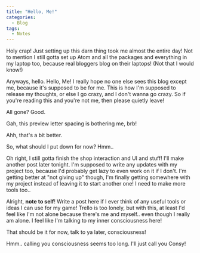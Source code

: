 ```yaml
---
title: "Hello, Me!"
categories:
  - Blog
tags:
  - Notes
---
```


Holy crap! Just setting up this darn thing took me almost the entire day! Not to mention I still gotta set up Atom and all the packages and everything in my laptop too, because real bloggers blog on their laptops! (Not that I would know!)

Anyways, hello. Hello, Me! I really hope no one else sees this blog except me, because it's supposed to be for me. This is how I'm supposed to release my thoughts, or else I go crazy, and I don't wanna go crazy. So if you're reading this and you're not me, then please quietly leave!

All gone? Good.

Gah, this preview letter spacing is bothering me, brb!

Ahh, that's a bit better.

So, what should I put down for now? Hmm..

Oh right, I still gotta finish the shop interaction and UI and stuff! I'll make another post later tonight. I'm supposed to write any updates with my project too, because I'd probably get lazy to even work on it if I don't. I'm getting better at "not giving up" though, I'm finally getting somewhere with my project instead of leaving it to start another one! I need to make more tools too..

Alright, __note to self__! Write a post here if I ever think of any useful tools or ideas I can use for my game! Trello is too lonely, but with this, at least I'd feel like I'm not alone because there's me and myself.. even though I really am alone. I feel like I'm talking to my inner consciousness here!

That should be it for now, talk to ya later, consciousness!

Hmm.. calling you consciousness seems too long. I'll just call you Consy!
